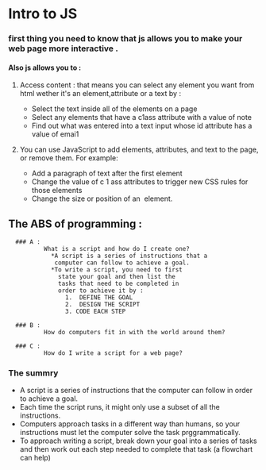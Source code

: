 # Intro to JS 
### first thing you need to know that js allows you to make your web page more interactive .

#### Also js allows you to :

1. Access content :
  that means you can select any element you want from html wether it's an element,attribute or a text by :
    * Select the text inside all of the <hl>
      elements on a page
    * Select any elements that have a
      c1ass attribute with a value of note
    * Find out what was entered into a
      text input whose id attribute has a
      value of emai1
      
2. You can use JavaScript to add
    elements, attributes, and text to the
    page, or remove them. For example:
      * Add a paragraph of text after the
        first <hl> element
      * Change the value of c 1 ass
        attributes to trigger new CSS rules
        for those elements
      * Change the size or position of an
        <img> element.
  ## The ABS of programming :
  
      ### A :
              What is a script and how do I create one?
                *A script is a series of instructions that a
                 computer can follow to achieve a goal.
                *To write a script, you need to first
                  state your goal and then list the
                  tasks that need to be completed in
                  order to achieve it by :
                    1.  DEFINE THE GOAL
                    2.  DESIGN THE SCRIPT 
                    3. CODE EACH STEP
  
      ### B :
              How do computers fit in with the world around them?
              
      ### C :
              How do I write a script for a web page? 
              
  ### The summry
   * A script is a series of instructions that the computer
     can follow in order to achieve a goal.
   * Each time the script runs, it might only use a subset of
    all the instructions.
   * Computers approach tasks in a different way than
      humans, so your instructions must let the computer
      solve the task prggrammatically.
   * To approach writing a script, break down your goal into
      a series of tasks and then work out each step needed
      to complete that task (a flowchart can help)              
              
  
  
